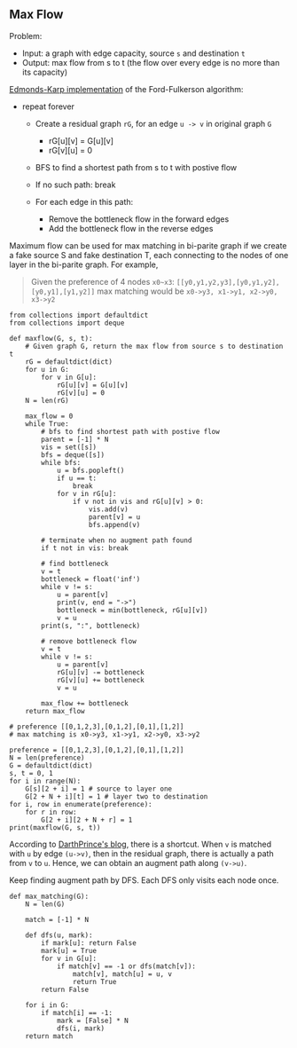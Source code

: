 Max Flow
---

Problem:

* Input: a graph with edge capacity, source `s` and destination `t`
* Output: max flow from s to t  (the flow over every edge is no more than its capacity)

[Edmonds-Karp implementation](http://theory.stanford.edu/~tim/w16/l/l1.pdf) of the Ford-Fulkerson algorithm:

* repeat forever
  * Create a residual graph `rG`, for an edge `u -> v` in original graph `G`
    * rG[u][v] = G[u][v]
    * rG[v][u] = 0

  * BFS to find a shortest path from s to t with postive flow
  
  * If no such path: break
  
  * For each edge in this path:
    * Remove the bottleneck flow in the forward edges
    * Add the bottleneck flow in the reverse edges

Maximum flow can be used for max matching in bi-parite graph if we create a fake source S and fake destination T, 
each connecting to the nodes of one layer in the bi-parite graph. For example, 

> Given the preference of 4 nodes `x0~x3`: `[[y0,y1,y2,y3],[y0,y1,y2],[y0,y1],[y1,y2]]`
> max matching would be `x0->y3, x1->y1, x2->y0, x3->y2`

```
from collections import defaultdict
from collections import deque

def maxflow(G, s, t):
    # Given graph G, return the max flow from source s to destination t
    rG = defaultdict(dict)
    for u in G:
        for v in G[u]:
            rG[u][v] = G[u][v]
            rG[v][u] = 0
    N = len(rG)

    max_flow = 0
    while True:
        # bfs to find shortest path with postive flow
        parent = [-1] * N
        vis = set([s])
        bfs = deque([s])
        while bfs:
            u = bfs.popleft()
            if u == t:
                break
            for v in rG[u]:
                if v not in vis and rG[u][v] > 0:
                    vis.add(v)
                    parent[v] = u
                    bfs.append(v)
        
        # terminate when no augment path found
        if t not in vis: break
            
        # find bottleneck
        v = t
        bottleneck = float('inf')
        while v != s:
            u = parent[v]
            print(v, end = "->")
            bottleneck = min(bottleneck, rG[u][v])
            v = u
        print(s, ":", bottleneck)
        
        # remove bottleneck flow
        v = t
        while v != s:
            u = parent[v]
            rG[u][v] -= bottleneck
            rG[v][u] += bottleneck
            v = u
            
        max_flow += bottleneck
    return max_flow
        
# preference [[0,1,2,3],[0,1,2],[0,1],[1,2]]
# max matching is x0->y3, x1->y1, x2->y0, x3->y2

preference = [[0,1,2,3],[0,1,2],[0,1],[1,2]]
N = len(preference)
G = defaultdict(dict)
s, t = 0, 1
for i in range(N):
    G[s][2 + i] = 1 # source to layer one
    G[2 + N + i][t] = 1 # layer two to destination
for i, row in enumerate(preference):
    for r in row:
        G[2 + i][2 + N + r] = 1 
print(maxflow(G, s, t))
```

According to [DarthPrince's blog](https://codeforces.com/blog/entry/16221), there is a shortcut.
When `v` is matched with `u` by edge `(u->v)`, then in the residual graph, there is actually a path from `v` to `u`.
Hence, we can obtain an augment path along `(v->u)`.

Keep finding augment path by DFS. Each DFS only visits each node once.
```
def max_matching(G):
    N = len(G)
    
    match = [-1] * N
    
    def dfs(u, mark):
        if mark[u]: return False
        mark[u] = True
        for v in G[u]:
            if match[v] == -1 or dfs(match[v]):
                match[v], match[u] = u, v
                return True
        return False
    
    for i in G:
        if match[i] == -1:
            mark = [False] * N
            dfs(i, mark)
    return match
```
